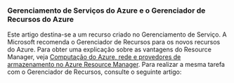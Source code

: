 ### <a name="azure-service-management-and-azure-resource-manager"></a>Gerenciamento de Serviços do Azure e o Gerenciador de Recursos do Azure
Este artigo destina-se a um recurso criado no Gerenciamento de Serviço. A Microsoft recomenda o Gerenciador de Recursos para os novos recursos do Azure. Para obter uma explicação sobre as vantagens do Resource Manager, veja [Computação do Azure, rede e provedores de armazenamento no Azure Resource Manager](../articles/virtual-machines/virtual-machines-windows-compare-deployment-models.md). Para realizar a mesma tarefa com o Gerenciador de Recursos, consulte o seguinte artigo:



<!--HONumber=Jan17_HO3-->


